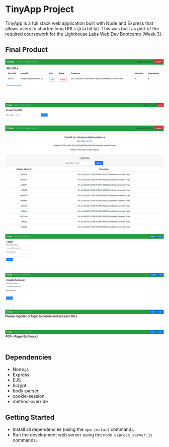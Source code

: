 # TinyApp Project

TinyApp is a full stack web application built with Node and Express that allows users to shorten long URLs (à la bit.ly).
This was built as part of the required coursework for the Lighthouse Labs Web Dev Bootcamp (Week 3).

## Final Product

!["URLs Page"](https://github.com/afsanhk/tinyapp/blob/master/docs/showIndexStretchTinyApp.png?raw=true)

!["Create New URL"](https://github.com/afsanhk/tinyapp/blob/master/docs/newUrlsTinyApp.png?raw=true)

!["URL Display Page"](https://github.com/afsanhk/tinyapp/blob/master/docs/showURLsStretchTinyApp.png?raw=true)

!["Login Page"](https://github.com/afsanhk/tinyapp/blob/master/docs/loginTinyApp.png?raw=true)

!["Registration Page"](https://github.com/afsanhk/tinyapp/blob/master/docs/registerTinyApp.png?raw=true)

!["No Login - Redirect Page"](https://github.com/afsanhk/tinyapp/blob/master/docs/noLoginRedirectTinyApp.png?raw=true)

!["404"](https://github.com/afsanhk/tinyapp/blob/master/docs/404TinyApp.png?raw=true)

## Dependencies

- Node.js
- Express
- EJS
- bcrypt
- body-parser
- cookie-session
- method-override 

## Getting Started

- Install all dependencies (using the `npm install` command).
- Run the development web server using the `node express_server.js` commands.